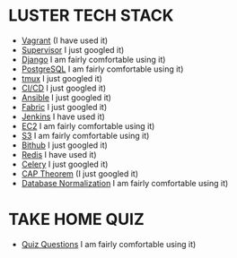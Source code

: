 **LUSTER TECH STACK**
======================
- [Vagrant](./stack/vagrant/index.md) (I have used it)
- [Supervisor](./stack/supervisor/index.md) I just googled it)
- [Django](./stack/django/index.md) I am fairly comfortable using it)
- [PostgreSQL](./stack/postgres/index.md) I am fairly comfortable using it)
- [tmux](./stack/tmux/index.md) I just googled it)
- [CI/CD](./stack/cicd/index.md) I just googled it)
- [Ansible](./stack/ansible/index.md) I just googled it)
- [Fabric](./stack/fabric/index.md) I just googled it)
- [Jenkins](./stack/jenkins/index.md) I have used it)
- [EC2](./stack/ec2/index.md) I am fairly comfortable using it)
- [S3](./stack/s3/index.md) I am fairly comfortable using it)
- [Bithub](./stack/bithub/index.md) I just googled it)
- [Redis](./stack/redis/index.md) I have used it)
- [Celery](./stack/celery/index.md) I just googled it)
- [CAP Theorem](./stack/cp-theorem/index.md) (I just googled it)
- [Database Normalization](./stack/db-normalization/index.md) I am fairly comfortable using it)

**TAKE HOME QUIZ**
======================
- [Quiz Questions](./QuizQuestions.md) I am fairly comfortable using it)

